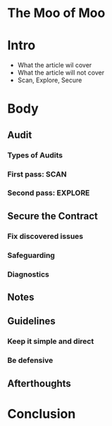 # The Moo of Moo

# Intro
- What the article wil cover
- What the article will not cover 
- Scan, Explore, Secure 

# Body 
## Audit 
### Types of Audits 
### First pass: SCAN
### Second pass: EXPLORE 
## Secure the Contract 
### Fix discovered issues 
### Safeguarding 
### Diagnostics 
## Notes 
## Guidelines 
### Keep it simple and direct 
### Be defensive 
## Afterthoughts 

# Conclusion 
